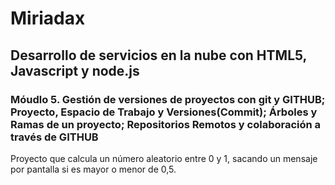 # Miriadax

## Desarrollo de servicios en la nube con HTML5, Javascript y node.js

### Móudlo 5. Gestión de versiones de proyectos con git y GITHUB; Proyecto, Espacio de Trabajo y Versiones(Commit); Árboles y Ramas de un proyecto; Repositorios Remotos y colaboración a través de GITHUB

Proyecto que calcula un número aleatorio entre 0 y 1, sacando un mensaje por pantalla si es mayor o menor de 0,5.
